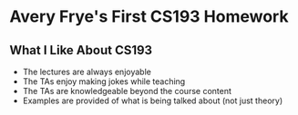 # Avery Frye's First CS193 Homework

## What I Like About CS193
- The lectures are always enjoyable
- The TAs enjoy making jokes while teaching
- The TAs are knowledgeable beyond the course content
- Examples are provided of what is being talked about (not just theory)
